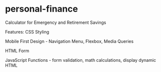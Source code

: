 # personal-finance
Calculator for Emergency and Retirement Savings

Features: 
CSS Styling

Mobile First Design - Navigation Menu, Flexbox, Media Queries

HTML Form

JavaScript Functions - form validation, math calculations, display dynamic HTML
